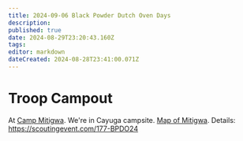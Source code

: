 ```yaml
---
title: 2024-09-06 Black Powder Dutch Oven Days
description: 
published: true
date: 2024-08-29T23:20:43.160Z
tags: 
editor: markdown
dateCreated: 2024-08-28T23:41:00.071Z
---
```


# Troop Campout
At [Camp Mitigwa](https://maps.app.goo.gl/9Y9LQdyc6NgzqTPWA). We're in Cayuga campsite. [Map of Mitigwa](https://campiowa.org/wp-content/uploads/2021/07/Mitigwa-Map11x17L-6-2-21_UPDATE.pdf).
Details: https://scoutingevent.com/177-BPDO24
